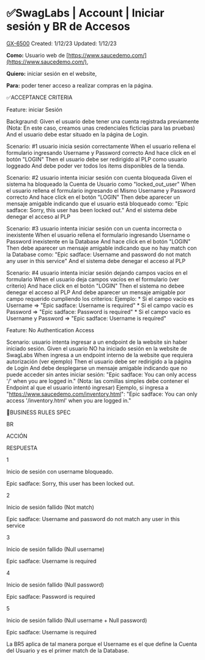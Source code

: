 # ✅SwagLabs | Account | Iniciar sesión y BR de Accesos

[GX-6500](https://upexgalaxy6.atlassian.net/browse/GX-6500) Created: 1/12/23 Updated: 1/12/23

**Como:** Usuario web de [https://www.saucedemo.com/](https://www.saucedemo.com/),

**Quiero:** iniciar sesión en el website,

**Para:** poder tener acceso a realizar compras en la página.

✅ACCEPTANCE CRITERIA

Feature: iniciar Sesión

  Backgraund: 
    Given el usuario debe tener una cuenta registrada previamente 
      (Nota: En este caso, creamos unas credenciales ficticias para las pruebas)
    And el usuario debe estar situado en la página de Login.

  Scenario: #1 usuario inicia sesión correctamente
    When el usuario rellena el formulario ingresando Username y Password correcto
    And hace click en el botón "LOGIN"
    Then el usuario debe ser redirigido al PLP como usuario loggeado
    And debe poder ver todos los items disponibles de la tienda.
  
  Scenario: #2 usuario intenta iniciar sesión con cuenta bloqueada
    Given el sistema ha bloqueado la Cuenta de Usuario como "locked_out_user"
    When el usuario rellena el formulario ingresando el Mismo Username y Password correcto
    And hace click en el botón "LOGIN"
    Then debe aparecer un mensaje amigable indicando que el usuario está bloqueado como:
      "Epic sadface: Sorry, this user has been locked out." 
    And el sistema debe denegar el acceso al PLP
  
  Scenario: #3 usuario intenta iniciar sesión con un cuenta incorrecta o inexistente
    When el usuario rellena el formulario ingresando Username o Password inexistente en la Database
    And hace click en el botón "LOGIN"
    Then debe aparecer un mensaje amigable indicando que no hay match con la Database como:
      "Epic sadface: Username and password do not match any user in this service"
    And el sistema debe denegar el acceso al PLP
  
  Scenario: #4 usuario intenta iniciar sesión dejando campos vacíos en el formulario
    When el usuario deja campos vacíos en el formulario (ver criterio)
    And hace click en el botón "LOGIN"
    Then el sistema no debee denegar el acceso al PLP
    And debe aparecer un mensaje amigable por campo requerido cumpliendo los criterios:
      Ejemplo:
        * Si el campo vacío es Username => "Epic sadface: Username is required"
        * Si el campo vacío es Password => "Epic sadface: Password is required"
        * Si el campo vacío es Username y Password => "Epic sadface: Username is required"
        
Feature: No Authentication Access

  Scenario: usuario intenta ingresar a un endpoint de la website sin haber iniciado sesión.
    Given el usuario NO ha iniciado sesión en la website de SwagLabs
    When ingresa a un endpoint interno de la website que requiera autorización (ver ejemplo)
    Then el usuario debe ser redirigido a la página de Login
    And debe desplegarse un mensaje amigable indicando que no puede acceder sin antes iniciar sesión:
      "Epic sadface: You can only access '/' when you are logged in."
      (Nota: las comillas simples debe contener el Endpoint al que el usuario intentó ingresar)
      Ejemplo, si ingresa a "https://www.saucedemo.com/inventory.html":
        "Epic sadface: You can only access '/inventory.html' when you are logged in."

🚩BUSINESS RULES SPEC

BR

ACCIÓN

RESPUESTA

1

Inicio de sesión con username bloqueado.

Epic sadface: Sorry, this user has been locked out.

2

Inicio de sesión fallido
(Not match)

Epic sadface: Username and password do not match any user in this service

3

Inicio de sesión fallido 
(Null username)

Epic sadface: Username is required

4

Inicio de sesión fallido
(Null password)

Epic sadface: Password is required

5

Inicio de sesión fallido
(Null username + Null password)

Epic sadface: Username is required

La BR5 aplica de tal manera porque el Username es el que define la Cuenta del Usuario y es el primer match de la Database.